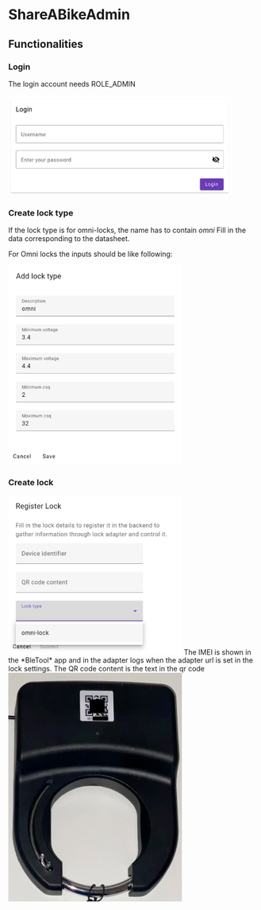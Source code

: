 # ShareABikeAdmin

## Functionalities

### Login
The login account needs ROLE_ADMIN

<img src="documentation/assets/login.webp" alt="Login" width="450"/>

### Create lock type
If the lock type is for omni-locks, the name has to contain _omni_
Fill in the data corresponding to the datasheet.

For Omni locks the inputs should be like following:

<img src="documentation/assets/create_locktype.webp" alt="Omni lock type sample" width="350"/>

### Create lock
<img src="documentation/assets/create_lock.webp" alt="Create lock" width="350"/>
The IMEI is shown in the *BleTool* app and in the adapter logs when the adapter url is set in the lock settings.
The QR code content is the text in the qr code

<img src="documentation/assets/lock_qr.webp" alt="Create lock" width="350"/>
